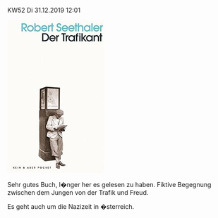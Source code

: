 
KW52 Di 31.12.2019 12:01  

  

![](../_bilder/20191231_Seethaler_DerTrafikant.png)  

  

  

Sehr gutes Buch, l�nger her es gelesen zu haben. Fiktive Begegnung zwischen dem Jungen von der Trafik und Freud.  

Es geht auch um die Nazizeit in �sterreich.